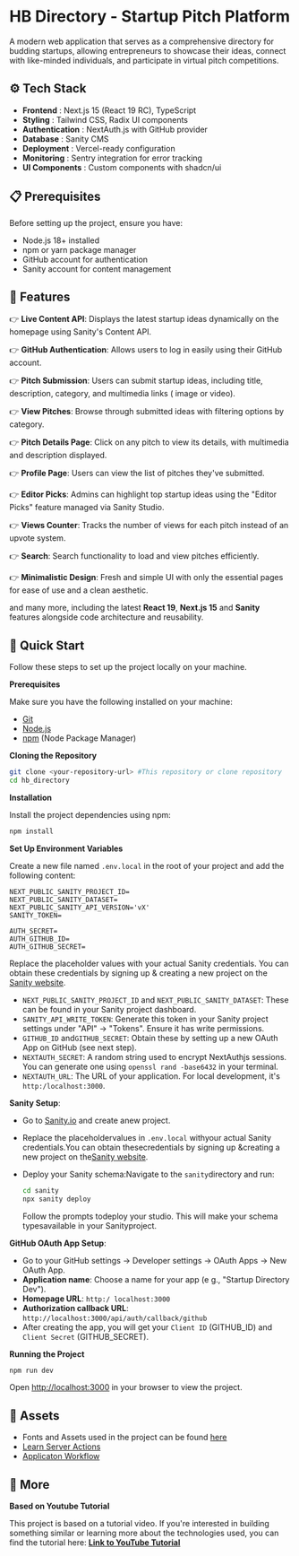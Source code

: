 
# <a name="introduction">HB Directory - Startup Pitch Platform</a>

A modern web application that serves as a comprehensive directory for budding startups, allowing entrepreneurs to showcase their ideas, connect with like-minded individuals, and participate in virtual pitch competitions.


## <a name="tech-stack">⚙️ Tech Stack</a>

- **Frontend** : Next.js 15 (React 19 RC), TypeScript
- **Styling** : Tailwind CSS, Radix UI components
- **Authentication** : NextAuth.js with GitHub provider
- **Database** : Sanity CMS
- **Deployment** : Vercel-ready configuration
- **Monitoring** : Sentry integration for error tracking
- **UI Components** : Custom components with shadcn/ui


## <a name="tech-stack">📋 Prerequisites</a>

Before setting up the project, ensure you have:

- Node.js 18+ installed
- npm or yarn package manager
- GitHub account for authentication
- Sanity account for content management

## <a name="features">🔋 Features</a>

👉 **Live Content API**: Displays the latest startup ideas dynamically on the homepage using Sanity's Content API.

👉 **GitHub Authentication**: Allows users to log in easily using their GitHub account.

👉 **Pitch Submission**: Users can submit startup ideas, including title, description, category, and multimedia links (
image or video).

👉 **View Pitches**: Browse through submitted ideas with filtering options by category.

👉 **Pitch Details Page**: Click on any pitch to view its details, with multimedia and description displayed.

👉 **Profile Page**: Users can view the list of pitches they've submitted.

👉 **Editor Picks**: Admins can highlight top startup ideas using the "Editor Picks" feature managed via Sanity Studio.

👉 **Views Counter**: Tracks the number of views for each pitch instead of an upvote system.

👉 **Search**: Search functionality to load and view pitches efficiently.

👉 **Minimalistic Design**: Fresh and simple UI with only the essential pages for ease of use and a clean aesthetic.

and many more, including the latest **React 19**, **Next.js 15** and **Sanity** features alongside code architecture and
reusability.

## <a name="quick-start">🤸 Quick Start</a>

Follow these steps to set up the project locally on your machine.

**Prerequisites**

Make sure you have the following installed on your machine:

- [Git](https://git-scm.com/)
- [Node.js](https://nodejs.org/en)
- [npm](https://www.npmjs.com/) (Node Package Manager)

**Cloning the Repository**

```bash
git clone <your-repository-url> #This repository or clone repository
cd hb_directory
```

**Installation**

Install the project dependencies using npm:

```bash
npm install
```

**Set Up Environment Variables**

Create a new file named `.env.local` in the root of your project and add the following content:

```env
NEXT_PUBLIC_SANITY_PROJECT_ID=
NEXT_PUBLIC_SANITY_DATASET=
NEXT_PUBLIC_SANITY_API_VERSION='vX'
SANITY_TOKEN=

AUTH_SECRET= 
AUTH_GITHUB_ID=
AUTH_GITHUB_SECRET=
```

Replace the placeholder values with your actual Sanity credentials. You can obtain these credentials by signing up & creating a new project on the [Sanity website](https://www.sanity.io/).

- `NEXT_PUBLIC_SANITY_PROJECT_ID` and `NEXT_PUBLIC_SANITY_DATASET`: These can be found in your Sanity project dashboard.
-   `SANITY_API_WRITE_TOKEN`: Generate this token in your Sanity project settings under "API" -> "Tokens". Ensure it has write permissions.
-   `GITHUB_ID` and`GITHUB_SECRET`: Obtain these by setting up a new OAuth App on GitHub (see next step).
-   `NEXTAUTH_SECRET`: A random string used to encrypt NextAuthjs sessions. You can generate one using `openssl rand -base6432` in your terminal.
-   `NEXTAUTH_URL`: The URL of your application. For local development, it's `http:/localhost:3000`.

**Sanity Setup**:

-   Go to [Sanity.io](https:/www.sanity.io/) and create anew project.
-   Replace the placeholdervalues in `.env.local` withyour actual Sanity credentials.You can obtain thesecredentials by signing up &creating a new project on the[Sanity website](https://wwwsanity.io/).
-   Deploy your Sanity schema:Navigate to the `sanity`directory and run:

    ```bash
    cd sanity
    npx sanity deploy
    ```

    Follow the prompts todeploy your studio. This will make your schema typesavailable in your Sanityproject.

**GitHub OAuth App Setup**:

-   Go to your GitHub settings -> Developer settings -> OAuth Apps -> New OAuth App.
-   **Application name**: Choose a name for your app (e g., "Startup Directory Dev").
-   **Homepage URL**: `http:/ localhost:3000`
-   **Authorization callback URL**: `http://localhost:3000/api/auth/callback/github`
-   After creating the app, you will get your `Client ID` (GITHUB_ID) and `Client Secret` (GITHUB_SECRET).

**Running the Project**

```bash
npm run dev
```

Open [http://localhost:3000](http://localhost:3000) in your browser to view the project.

## <a name="links">🔗 Assets</a>

- Fonts and Assets used in the project can be found [here](https://drive.google.com/file/d/1OEFHnEq5pQFP86u8FOBLBBNxKPsbjjqU/view?usp=sharing)
- [Learn Server Actions](https://youtu.be/FKZAXFjxlJI?feature=shared)
- [Applicaton Workflow](https://miro.com/app/board/uXjVLT_tMdU=/?share_link_id=580854757703)


## <a name="more">🚀 More</a>

**Based on Youtube Tutorial**

This project is based on a tutorial video. If you're interested in building something similar or learning more about the technologies used, you can find the tutorial here: <u>[**Link to YouTube Tutorial**](https://www.youtube.com/watch?v=Zq5fmkH0T78)</u>